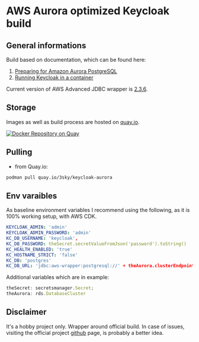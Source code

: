 # AWS Aurora optimized Keycloak build

## General informations

Build based on documentation, which can be found here:

1. [Preparing for Amazon Aurora PostgreSQL](https://www.keycloak.org/server/db#preparing-keycloak-for-amazon-aurora-postgresql)
2. [Running Keycloak in a container](https://www.keycloak.org/server/containers)

Current version of AWS Advanced JDBC wrapper is [2.3.6](https://github.com/aws/aws-advanced-jdbc-wrapper/releases).

## Storage

Images as well as build process are hosted on [quay.io](quay.io).

[![Docker Repository on Quay](https://quay.io/repository/3sky/keycloak-aurora/status "Docker Repository on Quay")](https://quay.io/repository/3sky/keycloak-aurora)

## Pulling

* from Quay.io:

```bash
podman pull quay.io/3sky/keycloak-aurora
```

## Env varaibles

As baseline environment variables I recommend using the following,
as it is 100% working setup, with AWS CDK.

```yaml
KEYCLOAK_ADMIN: 'admin'
KEYCLOAK_ADMIN_PASSWORD: 'admin'
KC_DB_USERNAME: 'keycloak',
KC_DB_PASSWORD: theSecret.secretValueFromJson('password').toString()
KC_HEALTH_ENABLED: 'true'
KC_HOSTNAME_STRICT: 'false'
KC_DB: 'postgres'
KC_DB_URL: 'jdbc:aws-wrapper:postgresql://' + theAurora.clusterEndpoint.hostname + ':5432/keycloak'
```

Additional variables which are in example:

```typescript
theSecret: secretsmanager.Secret;
theAurora: rds.DatabaseCluster 
```

## Disclaimer

It's a hobby project only. Wrapper around official build.
In case of issues, visiting the official project [github](https://github.com/keycloak/keycloak) page,
is probably a better idea. 
